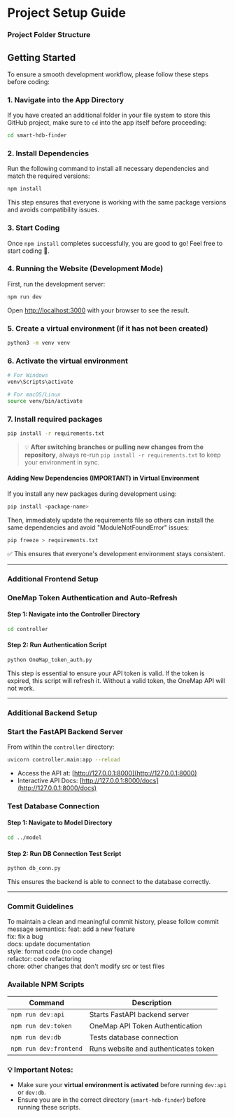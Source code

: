 # Project Setup Guide

### Project Folder Structure

## Getting Started
To ensure a smooth development workflow, please follow these steps before coding:

### 1. Navigate into the App Directory
If you have created an additional folder in your file system to store this GitHub project, make sure to `cd` into the app itself before proceeding:
```sh
cd smart-hdb-finder
```

### 2. Install Dependencies
Run the following command to install all necessary dependencies and match the required versions:
```sh
npm install
```
This step ensures that everyone is working with the same package versions and avoids compatibility issues.

### 3. Start Coding
Once `npm install` completes successfully, you are good to go! Feel free to start coding 🚀.

### 4. Running the Website (Development Mode)
First, run the development server:
```bash
npm run dev
```
Open [http://localhost:3000](http://localhost:3000) with your browser to see the result.

### 5. Create a virtual environment (if it has not been created)
```sh
python3 -m venv venv
```
### 6. Activate the virtual environment
```sh
# For Windows
venv\Scripts\activate

# For macOS/Linux
source venv/bin/activate
```
### 7. Install required packages
```sh
pip install -r requirements.txt
```
> 💡 **After switching branches or pulling new changes from the repository**, always re-run `pip install -r requirements.txt` to keep your environment in sync.

#### Adding New Dependencies (IMPORTANT) in Virtual Environment
If you install any new packages during development using:
```sh
pip install <package-name>
```
Then, immediately update the requirements file so others can install the same dependencies and avoid "ModuleNotFoundError" issues:
```sh
pip freeze > requirements.txt
```

✅ This ensures that everyone's development environment stays consistent.

---

### Additional Frontend Setup

### OneMap Token Authentication and Auto-Refresh

#### Step 1: Navigate into the Controller Directory
```sh
cd controller
```
#### Step 2: Run Authentication Script
```sh
python OneMap_token_auth.py
```

This step is essential to ensure your API token is valid. If the token is expired, this script will refresh it. Without a valid token, the OneMap API will not work.

---

### Additional Backend Setup

### Start the FastAPI Backend Server
From within the `controller` directory:
```sh
uvicorn controller.main:app --reload
```

- Access the API at: [http://127.0.0.1:8000](http://127.0.0.1:8000)  
- Interactive API Docs: [http://127.0.0.1:8000/docs](http://127.0.0.1:8000/docs)

### Test Database Connection

#### Step 1: Navigate to Model Directory
```sh
cd ../model
```
#### Step 2: Run DB Connection Test Script
```sh
python db_conn.py
```

This ensures the backend is able to connect to the database correctly.

---

### Commit Guidelines
To maintain a clean and meaningful commit history, please follow commit message semantics:
feat: add a new feature  
fix: fix a bug  
docs: update documentation  
style: format code (no code change)  
refactor: code refactoring  
chore: other changes that don't modify src or test files



### Available NPM Scripts
| Command                | Description                              |
|------------------------|------------------------------------------|
| `npm run dev:api`      | Starts FastAPI backend server            |
| `npm run dev:token`    | OneMap API Token Authentication          |
| `npm run dev:db`       | Tests database connection                |
| `npm run dev:frontend` | Runs website and authenticates token     |

### 💡 Important Notes:
- Make sure your **virtual environment is activated** before running `dev:api` or `dev:db`.
- Ensure you are in the correct directory (`smart-hdb-finder`) before running these scripts.
